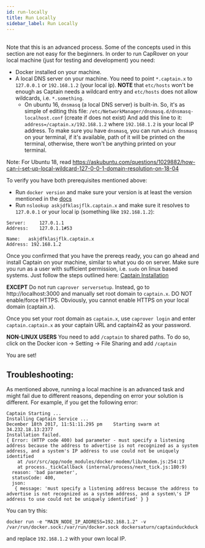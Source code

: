 ```yaml
---
id: run-locally
title: Run Locally
sidebar_label: Run Locally
---
```


<br/>
Note that this is an advanced process. Some of the concepts used in this section are not easy for the beginners. In order to run CapRover on your local machine (just for testing and development) you need:

- Docker installed on your machine.
- A local DNS server on your machine. You need to point `*.captain.x` to `127.0.0.1` or `192.168.1.2` (your local ip). **NOTE** that `etc/hosts` won't be enough as Captain needs a wildcard entry and `etc/hosts` does not allow wildcards, i.e. `*.something`.
  - On ubuntu 16, `dnsmasq` (a local DNS server) is built-in. So, it's as simple of editing this file: `/etc/NetworkManager/dnsmasq.d/dnsmasq-localhost.conf` (create if does not exist) And add this line to it: `address=/captain.x/192.168.1.2` where `192.168.1.2` is your local IP address. To make sure you have `dnsmasq`, you can run `which dnsmasq` on your terminal, if it's available, path of it will be printed on the terminal, otherwise, there won't be anything printed on your terminal.
  
Note: For Ubuntu 18, read https://askubuntu.com/questions/1029882/how-can-i-set-up-local-wildcard-127-0-0-1-domain-resolution-on-18-04

To verify you have both prerequisites mentioned above:
- Run `docker version` and make sure your version is at least the version mentioned in the [docs](get-started.md#c-install-docker-on-server-at-least-version-1706x) 
- Run `nslookup askjdfklasjflk.captain.x` and make sure it resolves to `127.0.0.1` or your local ip (something like `192.168.1.2`):
```
Server:		127.0.1.1
Address:	127.0.1.1#53

Name:	askjdfklasjflk.captain.x
Address: 192.168.1.2
```


Once you confirmed that you have the prereqs ready, you can go ahead and install Captain on your machine, similar to what you do on server. Make sure you run as a user with sufficient permission, i.e. `sudo` on linux based systems. Just follow the steps outlined here: [Captain Installation](get-started#step-1-captain-installation)

**EXCEPT** 
Do not run `caprover serversetup`. Instead, go to http://localhost:3000 and manually set root domain to `captain.x`. DO NOT enable/force HTTPS. Obviously, you cannot enable HTTPS on your local domain (captain.x).

Once you set your root domain as `captain.x`, use `caprover login` and enter `captain.captain.x` as your captain URL and captain42 as your password. 


**NON-LINUX USERS**
You need to add `/captain` to shared paths.
To do so, click on the Docker icon -> Setting -> File Sharing and add `/captain`



You are set!


## Troubleshooting:


As mentioned above, running a local machine is an advanced task and might fail due to different reasons, depending on error your solution is different. For example, if you get the following error:

```
Captain Starting ...
Installing Captain Service ...
December 18th 2017, 11:51:11.295 pm    Starting swarm at 34.232.18.13:2377
Installation failed.
{ Error: (HTTP code 400) bad parameter - must specify a listening address because the address to advertise is not recognized as a system address, and a system's IP address to use could not be uniquely identified
    at /usr/src/app/node_modules/docker-modem/lib/modem.js:254:17
    at process._tickCallback (internal/process/next_tick.js:180:9)
  reason: 'bad parameter',
  statusCode: 400,
  json:
   { message: 'must specify a listening address because the address to advertise is not recognized as a system address, and a system\'s IP address to use could not be uniquely identified' } }
```
You can try this:

```
docker run -e "MAIN_NODE_IP_ADDRESS=192.168.1.2" -v /var/run/docker.sock:/var/run/docker.sock dockersaturn/captainduckduck
```

and replace `192.168.1.2` with your own local IP.
